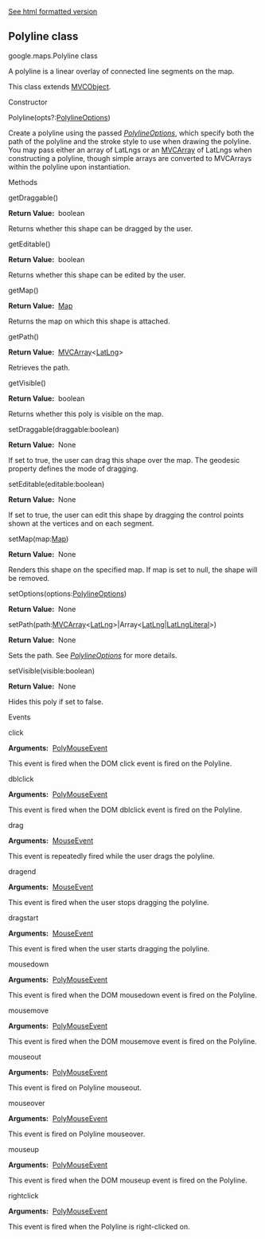 [See html formatted version](https://huasofoundries.github.io/google-maps-documentation/Polyline.html)


Polyline class
--------------

google.maps.Polyline class

A polyline is a linear overlay of connected line segments on the map.

This class extends [MVCObject](https://github.com/amenadiel/google-maps-documentation/blob/master/docs/MVCObject.md).

Constructor

Polyline(opts?:[PolylineOptions](https://github.com/amenadiel/google-maps-documentation/blob/master/docs/PolylineOptions.md))

Create a polyline using the passed _[PolylineOptions](https://github.com/amenadiel/google-maps-documentation/blob/master/docs/PolylineOptions.md)_, which specify both the path of the polyline and the stroke style to use when drawing the polyline. You may pass either an array of LatLngs or an [MVCArray](https://github.com/amenadiel/google-maps-documentation/blob/master/docs/MVCArray.md) of LatLngs when constructing a polyline, though simple arrays are converted to MVCArrays within the polyline upon instantiation.

Methods

getDraggable()

**Return Value:**  boolean

Returns whether this shape can be dragged by the user.

getEditable()

**Return Value:**  boolean

Returns whether this shape can be edited by the user.

getMap()

**Return Value:**  [Map](https://github.com/amenadiel/google-maps-documentation/blob/master/docs/Map.md)

Returns the map on which this shape is attached.

getPath()

**Return Value:**  [MVCArray](https://github.com/amenadiel/google-maps-documentation/blob/master/docs/MVCArray.md)<[LatLng](https://github.com/amenadiel/google-maps-documentation/blob/master/docs/LatLng.md)\>

Retrieves the path.

getVisible()

**Return Value:**  boolean

Returns whether this poly is visible on the map.

setDraggable(draggable:boolean)

**Return Value:**  None

If set to true, the user can drag this shape over the map. The geodesic property defines the mode of dragging.

setEditable(editable:boolean)

**Return Value:**  None

If set to true, the user can edit this shape by dragging the control points shown at the vertices and on each segment.

setMap(map:[Map](https://github.com/amenadiel/google-maps-documentation/blob/master/docs/Map.md))

**Return Value:**  None

Renders this shape on the specified map. If map is set to null, the shape will be removed.

setOptions(options:[PolylineOptions](https://github.com/amenadiel/google-maps-documentation/blob/master/docs/PolylineOptions.md))

**Return Value:**  None

setPath(path:[MVCArray](https://github.com/amenadiel/google-maps-documentation/blob/master/docs/MVCArray.md)<[LatLng](https://github.com/amenadiel/google-maps-documentation/blob/master/docs/LatLng.md)\>|Array<[LatLng](https://github.com/amenadiel/google-maps-documentation/blob/master/docs/LatLng.md)|[LatLngLiteral](https://github.com/amenadiel/google-maps-documentation/blob/master/docs/LatLngLiteral.md)\>)

**Return Value:**  None

Sets the path. See _[PolylineOptions](https://github.com/amenadiel/google-maps-documentation/blob/master/docs/PolylineOptions.md)_ for more details.

setVisible(visible:boolean)

**Return Value:**  None

Hides this poly if set to false.

Events

click

**Arguments:**  [PolyMouseEvent](https://github.com/amenadiel/google-maps-documentation/blob/master/docs/PolyMouseEvent.md)

This event is fired when the DOM click event is fired on the Polyline.

dblclick

**Arguments:**  [PolyMouseEvent](https://github.com/amenadiel/google-maps-documentation/blob/master/docs/PolyMouseEvent.md)

This event is fired when the DOM dblclick event is fired on the Polyline.

drag

**Arguments:**  [MouseEvent](https://github.com/amenadiel/google-maps-documentation/blob/master/docs/MouseEvent.md)

This event is repeatedly fired while the user drags the polyline.

dragend

**Arguments:**  [MouseEvent](https://github.com/amenadiel/google-maps-documentation/blob/master/docs/MouseEvent.md)

This event is fired when the user stops dragging the polyline.

dragstart

**Arguments:**  [MouseEvent](https://github.com/amenadiel/google-maps-documentation/blob/master/docs/MouseEvent.md)

This event is fired when the user starts dragging the polyline.

mousedown

**Arguments:**  [PolyMouseEvent](https://github.com/amenadiel/google-maps-documentation/blob/master/docs/PolyMouseEvent.md)

This event is fired when the DOM mousedown event is fired on the Polyline.

mousemove

**Arguments:**  [PolyMouseEvent](https://github.com/amenadiel/google-maps-documentation/blob/master/docs/PolyMouseEvent.md)

This event is fired when the DOM mousemove event is fired on the Polyline.

mouseout

**Arguments:**  [PolyMouseEvent](https://github.com/amenadiel/google-maps-documentation/blob/master/docs/PolyMouseEvent.md)

This event is fired on Polyline mouseout.

mouseover

**Arguments:**  [PolyMouseEvent](https://github.com/amenadiel/google-maps-documentation/blob/master/docs/PolyMouseEvent.md)

This event is fired on Polyline mouseover.

mouseup

**Arguments:**  [PolyMouseEvent](https://github.com/amenadiel/google-maps-documentation/blob/master/docs/PolyMouseEvent.md)

This event is fired when the DOM mouseup event is fired on the Polyline.

rightclick

**Arguments:**  [PolyMouseEvent](https://github.com/amenadiel/google-maps-documentation/blob/master/docs/PolyMouseEvent.md)

This event is fired when the Polyline is right-clicked on.